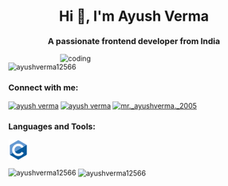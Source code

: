 <h1 align="center">Hi 👋, I'm Ayush Verma</h1>
<h3 align="center">A passionate frontend developer from India</h3>
<img align="right"alt="coding"width="400"src="https://www.google.com/imgres?imgurl=https%3A%2F%2Fi.pinimg.com%2Foriginals%2Fe8%2Ff4%2F53%2Fe8f453469a3ec97ecd354df465d73913.gif&tbnid=35X6L1D39_KDvM&vet=12ahUKEwiHuN2D8fGAAxVkmmMGHQJzDpsQMygaegUIARC-AQ..i&imgrefurl=https%3A%2F%2Fin.pinterest.com%2Fpin%2Fpinterest--59813501292017265%2F&docid=peXWGyUPT-4YHM&w=500&h=500&q=animated%20coding%20gif&ved=2ahUKEwiHuN2D8fGAAxVkmmMGHQJzDpsQMygaegUIARC-AQ">
<p align="left"> <img src="https://komarev.com/ghpvc/?username=ayushverma12566&label=Profile%20views&color=0e75b6&style=flat" alt="ayushverma12566" /> </p>

<h3 align="left">Connect with me:</h3>
<p align="left">
<a href="https://linkedin.com/in/ayush verma" target="blank"><img align="center" src="https://raw.githubusercontent.com/rahuldkjain/github-profile-readme-generator/master/src/images/icons/Social/linked-in-alt.svg" alt="ayush verma" height="30" width="40" /></a>
<a href="https://fb.com/ayush verma" target="blank"><img align="center" src="https://raw.githubusercontent.com/rahuldkjain/github-profile-readme-generator/master/src/images/icons/Social/facebook.svg" alt="ayush verma" height="30" width="40" /></a>
<a href="https://instagram.com/mr._ayushverma._2005" target="blank"><img align="center" src="https://raw.githubusercontent.com/rahuldkjain/github-profile-readme-generator/master/src/images/icons/Social/instagram.svg" alt="mr._ayushverma._2005" height="30" width="40" /></a>
</p>

<h3 align="left">Languages and Tools:</h3>
<p align="left"> <a href="https://www.cprogramming.com/" target="_blank" rel="noreferrer"> <img src="https://raw.githubusercontent.com/devicons/devicon/master/icons/c/c-original.svg" alt="c" width="40" height="40"/> </a> </p>

<p><img align="left" src="https://github-readme-stats.vercel.app/api/top-langs?username=ayushverma12566&show_icons=true&locale=en&layout=compact" alt="ayushverma12566" /></p>

<p>&nbsp;<img align="center" src="https://github-readme-stats.vercel.app/api?username=ayushverma12566&show_icons=true&locale=en" alt="ayushverma12566" /></p>

